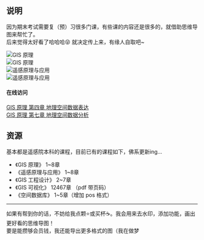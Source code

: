 ## 说明
因为期末考试需要复（预）习很多门课，有些课的内容还是很多的，就借助思维导图来帮忙了。  
后来觉得太好看了哈哈哈😝 就决定传上来，有缘人自取吧~  

![GIS 原理](https://lsq210.github.io/photo-album/readme/mind-maps.png)  
![GIS 原理](https://lsq210.github.io/photo-album/readme/map2.png)  
![遥感原理与应用](https://lsq210.github.io/photo-album/readme/map3.png)  
![遥感原理与应用](https://lsq210.github.io/photo-album/readme/map4.png)  
#### 在线访问
<a href="https://www.processon.com/view/link/5dcb553de4b0fc314a0f0d97">GIS 原理 第四章 地理空间数据表达</a>  
<a href="https://www.processon.com/view/link/5dcf8b9de4b01da3458e650f">GIS 原理 第七章 地理空间数据分析</a>  
## 资源  
基本都是遥感院本科的课程，目前已有的课程如下，佛系更新ing...
- 《GIS 原理》 1~8章
- 《遥感原理与应用》 1~8章
- 《GIS 工程设计》 2~7章
- 《GIS 可视化》 12467章 （pdf 带页码）
- 《空间数据库》 1~5章（增加 pos 格式）
*****  
如果有帮到你的话，不妨给我点颗⭐或买杯☕。我会用来去水印，添加功能，画出更好看的思维导图！   
要是能攒够会员钱，我还能导出更多格式的图（我在做梦
